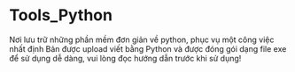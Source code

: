 # Tools_Python
Nơi lưu trữ những phần mềm đơn giản về python, phục vụ một công việc nhất định
Bản được upload viết bằng Python và được đóng gói dạng file exe để sử dụng dễ dàng, vui lòng đọc hướng dẫn trước khi sử dụng!
